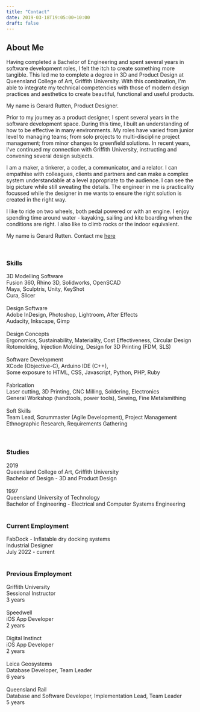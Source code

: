 ```yaml
---
title: "Contact"
date: 2019-03-18T19:05:00+10:00
draft: false
---
```


## About Me

Having completed a Bachelor of Engineering and spent several years in software development roles, I felt the itch to create something more tangible.  This led me to complete a degree in 3D and Product Design at Queensland College of Art, Griffith University. With this combination, I'm able to integrate my technical competencies with those of modern design practices and aesthetics to create beautiful, functional and useful products.

My name is Gerard Rutten, Product Designer.

Prior to my journey as a product designer, I spent several years in the software development space.  During this time, I built an understanding of how to be effective in many environments.  My roles have varied from junior level to managing teams; from solo projects to multi-discipline project management; from minor changes to greenfield solutions. In recent years, I've continued my connection with Griffith University, instructing and convening several design subjects.

I am a maker, a tinkerer, a coder, a communicator, and a relator.  I can empathise with colleagues, clients and partners and can make a complex system understandable at a level appropriate to the audience.  I can see the big picture while still sweating the details.  The engineer in me is practicality focussed while the designer in me wants to ensure the right solution is created in the right way.

I like to ride on two wheels, both pedal powered or with an engine.  I enjoy spending time around water - kayaking, sailing and kite boarding when the conditions are right.  I also like to climb rocks or the indoor equivalent.

My name is Gerard Rutten.  Contact me [here](/contact/contact)

<br>

### Skills
<div class="row">
    <div class="4u 12u$(medium)">
        3D Modelling Software
    </div>
    <div class="8u 12u$(medium)">
        Fusion 360, Rhino 3D, Solidworks, OpenSCAD </br>
        Maya, Sculptris, Unity, KeyShot </br>
        Cura, Slicer </br>
    </div>
</div>
<div class="row">
    </br>
</div>
<div class="row">
    <div class="4u 12u$(medium)">
        Design Software
    </div>
    <div class="8u 12u$(medium)">
        Adobe InDesign, Photoshop, Lightroom, After Effects </br>
        Audacity, Inkscape, Gimp
    </div>
</div>
<div class="row">
    </br>
</div>
<div class="row">
    <div class="4u 12u$(medium)">
        Design Concepts
    </div>
    <div class="8u 12u$(medium)">
        Ergonomics, Sustainability, Materiality, Cost Effectiveness, Circular Design </br>
        Rotomolding, Injection Molding, Design for 3D Printing (FDM, SLS)
    </div>
</div>
<div class="row">
    </br>
</div>
<div class="row">
    <div class="4u 12u$(medium)">
        Software Development
    </div>
    <div class="8u 12u$(medium)">
        XCode (Objective-C), Arduino IDE (C++), </br>
        Some exposure to HTML, CSS, Javascript, Python, PHP, Ruby 
    </div>
</div>
<div class="row">
    </br>
</div>
<div class="row">
    <div class="4u 12u$(medium)">
        Fabrication
    </div>
    <div class="8u 12u$(medium)">
        Laser cutting, 3D Printing, CNC Milling, Soldering, Electronics </br>
        General Workshop (handtools, power tools), Sewing, Fine Metalsmithing
    </div>
</div>
<div class="row">
    </br>
</div>
<div class="row">
    <div class="4u 12u$(medium)">
        Soft Skills
    </div>
    <div class="8u 12u$(medium)">
        Team Lead, Scrummaster (Agile Development), Project Management </br>
        Ethnographic Research, Requirements Gathering
    </div>
</div>
<div class="row">
    </br>
</div>

</br>

### Studies
<div class="row">
    <div class="4u 12u$(medium)">
        2019
    </div>
    <div class="8u 12u$(medium)">
        Queensland College of Art, Griffith University </br>
        Bachelor of Design - 3D and Product Design
    </div>
</div>
<div class="row">
    </br>
</div>
<div class="row">
    <div class="4u 12u$(medium)">
        1997
    </div>
    <div class="8u 12u$(medium)">
        Queensland University of Technology </br>
        Bachelor of Engineering - Electrical and Computer Systems Engineering
    </div>
</div>

</br>

### Current Employment
<div class="row">
    <div class="4u 12u$(medium)">
        FabDock - Inflatable dry docking systems
    </div>
    <div class="8u 12u$(medium)">
        Industrial Designer </br>
        July 2022 - current
    </div>
</div>

</br>

### Previous Employment
<div class="row">
    <div class="4u 12u$(medium)">
        Griffith University
    </div>
    <div class="8u 12u$(medium)">
        Sessional Instructor </br>
        3 years
    </div>
</div>
<div class="row">
    </br>
</div>
<div class="row">
    <div class="4u 12u$(medium)">
        Speedwell
    </div>
    <div class="8u 12u$(medium)">
        iOS App Developer </br>
        2 years
    </div>
</div>
<div class="row">
    </br>
</div>
<div class="row">
    <div class="4u 12u$(medium)">
        Digital Instinct
    </div>
    <div class="8u 12u$(medium)">
        iOS App Developer </br>
        2 years
    </div>
</div>
<div class="row">
    </br>
</div>
<div class="row">
    <div class="4u 12u$(medium)">
        Leica Geosystems
    </div>
    <div class="8u 12u$(medium)">
        Database Developer, Team Leader </br>
        6 years
    </div>
</div>
<div class="row">
    </br>
</div>
<div class="row">
    <div class="4u 12u$(medium)">
        Queensland Rail
    </div>
    <div class="4u 12u$(medium)">
        Database and Software Developer, Implementation Lead, Team Leader </br>
        5 years
    </div>
</div>

